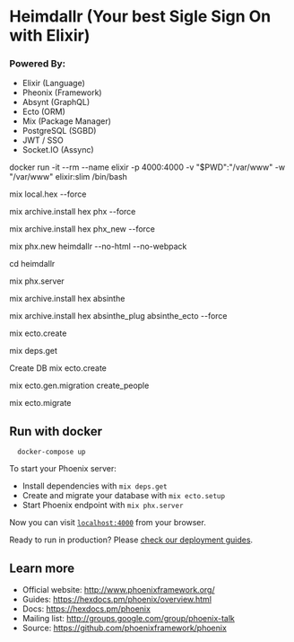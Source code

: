 # Heimdallr (Your best Sigle Sign On with Elixir)

### Powered By:

- Elixir (Language)
- Pheonix (Framework)
- Absynt (GraphQL)
- Ecto (ORM)
- Mix (Package Manager)
- PostgreSQL (SGBD)
- JWT / SSO
- Socket.IO (Assync)

docker run -it --rm --name elixir -p 4000:4000 -v "\$PWD":"/var/www" -w "/var/www" elixir:slim /bin/bash

mix local.hex --force

mix archive.install hex phx --force

mix archive.install hex phx_new --force

mix phx.new heimdallr --no-html --no-webpack

cd heimdallr

mix phx.server

mix archive.install hex absinthe

mix archive.install hex absinthe_plug absinthe_ecto --force

mix ecto.create

mix deps.get

Create DB
mix ecto.create

mix ecto.gen.migration create_people

mix ecto.migrate

## Run with docker

```
  docker-compose up
```

To start your Phoenix server:

- Install dependencies with `mix deps.get`
- Create and migrate your database with `mix ecto.setup`
- Start Phoenix endpoint with `mix phx.server`

Now you can visit [`localhost:4000`](http://localhost:4000) from your browser.

Ready to run in production? Please [check our deployment guides](https://hexdocs.pm/phoenix/deployment.html).

## Learn more

- Official website: http://www.phoenixframework.org/
- Guides: https://hexdocs.pm/phoenix/overview.html
- Docs: https://hexdocs.pm/phoenix
- Mailing list: http://groups.google.com/group/phoenix-talk
- Source: https://github.com/phoenixframework/phoenix
